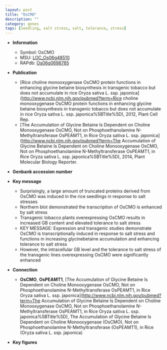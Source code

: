 ```yaml
---
layout: post
title: "OsCMO"
description: ""
category: genes
tags: [seedling, salt stress, salt, tolerance, stress]
---
```


* **Information**  
    + Symbol: OsCMO  
    + MSU: [LOC_Os06g48510](http://rice.plantbiology.msu.edu/cgi-bin/ORF_infopage.cgi?orf=LOC_Os06g48510)  
    + RAPdb: [Os06g0698785](http://rapdb.dna.affrc.go.jp/viewer/gbrowse_details/irgsp1?name=Os06g0698785)  

* **Publication**  
    + [Rice choline monooxygenase OsCMO protein functions in enhancing glycine betaine biosynthesis in transgenic tobacco but does not accumulate in rice Oryza sativa L. ssp. japonica](http://www.ncbi.nlm.nih.gov/pubmed?term=Rice choline monooxygenase OsCMO protein functions in enhancing glycine betaine biosynthesis in transgenic tobacco but does not accumulate in rice Oryza sativa L. ssp. japonica%5BTitle%5D), 2012, Plant Cell Rep.
    + [The Accumulation of Glycine Betaine Is Dependent on Choline Monooxygenase OsCMO, Not on Phosphoethanolamine N-Methyltransferase OsPEAMT1, in Rice Oryza sativa L. ssp. japonica](http://www.ncbi.nlm.nih.gov/pubmed?term=The Accumulation of Glycine Betaine Is Dependent on Choline Monooxygenase OsCMO, Not on Phosphoethanolamine N-Methyltransferase OsPEAMT1, in Rice Oryza sativa L. ssp. japonica%5BTitle%5D), 2014, Plant Molecular Biology Reporter.

* **Genbank accession number**  

* **Key message**  
    + Surprisingly, a large amount of truncated proteins derived from OsCMO was induced in the rice seedlings in response to salt stresses
    + Northern blot demonstrated the transcription of OsCMO is enhanced by salt stress
    + Transgenic tobacco plants overexpressing OsCMO results in increased GB content and elevated tolerance to salt stress
    + KEY MESSAGE: Expression and transgenic studies demonstrate OsCMO is transcriptionally induced in response to salt stress and functions in increasing glycinebetaine accumulation and enhancing tolerance to salt stress
    + However, the intracellular GB level and the tolerance to salt stress of the transgenic lines overexpressing OsCMO were significantly enhanced

* **Connection**  
    + __OsCMO__, __OsPEAMT1__, [The Accumulation of Glycine Betaine Is Dependent on Choline Monooxygenase OsCMO, Not on Phosphoethanolamine N-Methyltransferase OsPEAMT1, in Rice Oryza sativa L. ssp. japonica](http://www.ncbi.nlm.nih.gov/pubmed?term=The Accumulation of Glycine Betaine Is Dependent on Choline Monooxygenase OsCMO, Not on Phosphoethanolamine N-Methyltransferase OsPEAMT1, in Rice Oryza sativa L. ssp. japonica%5BTitle%5D), The Accumulation of Glycine Betaine Is Dependent on Choline Monooxygenase (OsCMO), Not on Phosphoethanolamine N-Methyltransferase (OsPEAMT1), in Rice (Oryza sativa L. ssp. japonica)

* **Key figures**  


